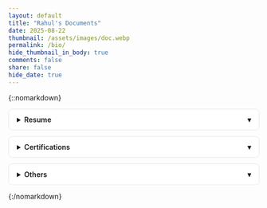 ```yaml
---
layout: default
title: "Rahul's Documents"
date: 2025-08-22
thumbnail: /assets/images/doc.webp
permalink: /bio/
hide_thumbnail_in_body: true
comments: false
share: false
hide_date: true
---
```


{::nomarkdown}
<!-- Accordion item -->
<details>
    <summary>Resume</summary>
    <div>
        <p>
            <a href="https://s3.eu-central-1.amazonaws.com/up.raindrop.io/raindrop/files/131/434/127/2/Rahul_Bhattacharya_Resume.pdf?X-Amz-Algorithm=AWS4-HMAC-SHA256&X-Amz-Content-Sha256=UNSIGNED-PAYLOAD&X-Amz-Credential=ASIAZWICFKR6YH22NLLV%2F20250826%2Feu-central-1%2Fs3%2Faws4_request&X-Amz-Date=20250826T213353Z&X-Amz-Expires=1800&X-Amz-Security-Token=IQoJb3JpZ2luX2VjECEaDGV1LWNlbnRyYWwtMSJIMEYCIQCRrw4EC%2FmJknPCOGzSxtvm202g3%2Ff0wX%2BAo%2B9JgJMOtQIhALHAcWypDoKaeAH91nzv4qlxSY3O9FLsJNGbDk60CfG7KvgDCHoQABoMNjY2MjYxMzQ1NDA1IgyIGFzn5uGhyMT%2B%2BO0q1QPNqVr%2BjA0otvU3cEkmYBIspKa3g0umNkfBS7v7mrOw%2Fidn%2F8kCx%2B93ufdqapKv91l9vDXmOZT0jim7cCapc26OVDxyINzGIj0Foix6szzTZGfFC5rWnUnBq0Zoyx6p%2FF9%2F7AAAlyzGLdKEqwEw7T9D%2Fb7BpIXwI1lwqGkbByQLgj2nwQYh6PaAMkn5AF65%2B%2F7kcWGmW4skZQAxfSlPyk8zYF9Mn6thng9ryMvUwAowAGdTR%2Bj89SUwwE3bnOGcrn3D0xSQJ3T55chqdjGfTdbdWnDex0PR8vk%2Fn5vDE%2FjHqty3PwKBrnJiBR7BliO9Lh%2BF6xg1clg4hOTgz46Egw0KLO85QTRZPC8Z7jQuz2lNmd5ODdUF5JIsButShoGYMv7mZu9myVPqKjnr%2BMhsMtITPPKt3bYTRqJeydY2ih9cQmPsfYNXi0rqtOBmORQSX1UBgrMhuyelmxanOltJcVEwi1npkuy0SYS9K8Pn5mqxbHeR5iGiNXn%2FCTp9fv%2BUP2ntTXr9MbKYSW9pZW5oFQoqUS4Z6hb%2BnrRKqqGlSV%2BYXYZ5gcLHCqu9ICDFPcBnwoLSN0aPbv%2BGWwSh6dvUCg8vPSU2%2BK2oleljXT6R89hyffQbO9NCMKHOt8UGOqQBYGjDgNFdyrm72QAjr85I%2F5Vh6ADiQc7SoUAX46kJencvRc0TYhRtavB5wbRt3Bgjd7N5QW7kHUjHvUJLMrWF2ON2afAj7mij%2BwMhNc0u5jFryLyw%2BTg8LksvUt2E2qJP4Wzucu4DTe9AnaBSfNW1mpE5iKvY4JuJkRjouLEO4M8HTdPB4vVh0miobPz2eXLRbbk96m5mY5A7uWzlyN4e3c%2FZDMg%3D&X-Amz-Signature=2b44b99d5f98ae38f2e9a1e0fcb5f100a3e62161ef5047cfd77d6a47eaf4036a&X-Amz-SignedHeaders=host&x-amz-checksum-mode=ENABLED&x-id=GetObject" target="_blank">Rahul Bhattacharya Resume</a>
        </p>
    </div>
</details>

<details>
    <summary>Certifications</summary>
    <div>
        <p>
            <a href="https://s3.eu-central-1.amazonaws.com/up.raindrop.io/raindrop/files/931/216/913/Data_Visualization_Tableau_Certification.jpeg?X-Amz-Algorithm=AWS4-HMAC-SHA256&X-Amz-Content-Sha256=UNSIGNED-PAYLOAD&X-Amz-Credential=ASIAZWICFKR63HTA3GQU%2F20250826%2Feu-central-1%2Fs3%2Faws4_request&X-Amz-Date=20250826T213814Z&X-Amz-Expires=1800&X-Amz-Security-Token=IQoJb3JpZ2luX2VjECEaDGV1LWNlbnRyYWwtMSJGMEQCIE6nw43U1p%2FXPwfVV2oKNFIK5KbowqquCnCnwfVJGXANAiBVodcJmz6%2BEc91k1%2FwsDOwmMCueGwKyuoyVcouxmoRTSr4Awh6EAAaDDY2NjI2MTM0NTQwNSIMDnb16BYqG10qG4NNKtUDvH4dpXvp7H29vUTROOykHBsIXK%2BjJ5VfmVXdQJmtaCcbF6pyEKGOvrAzGBRK5bms%2FjV%2B3%2FnFOj9htMmHArYsYsE7DIY%2BdDAih%2Fsj74bwLa1wSkyDGlpf2jn6xIdjmXx7aJbp%2BUuZho9c6LoInVQ9zCSbz1EZ9AW%2BBPztp28oM3GarHJtbfc55rxqTP0fmY%2BQtwV14b3DyJ01YT7shSuzD%2FKUL6XEx%2FUi5Tw8g3FHMZlfkfzLsI0EyXulmLVK5PkANuvzNgVhCbouuzMvUfYHZjSWeJBlyJi8Pb2HpGdDZIeWV55zyNlbYiyoYpOVhjguuvAOnX3LFQwjou0SwaIIzFuOxZqzZEEqWuNWD3GjdlIQJO3cwYV0fQnax%2FgISDBOzkZ5ItWpz65ZLc8QofOCi7%2FDu0%2FoSkc5ods6tC24EkUnyFPwKAr51F3dvmMAX8KLupvsMYvtZwVGsVG0qnR7DOonbqyVN6krGdgYd32FYJ0ZJHJkBuCkul%2ByF3OxAte3LJdjWMR7Nc5Wio%2BGaS1kghxmOete2%2FS%2Bm6MIcqz3lPcDiwPJ4yyCWt%2BoS3G0gHcGKX6X69OOVpnq5BqGWBTuGYOn%2BcpzXQA52j2WLmhZXbwkxIMLODC6yLfFBjqmAerji8D2nn3OVkHWafsrQldhNNutNLV4T6xLsa2Wqq8CWnB%2BhMwTVj48%2BrEPWi7rawQEJQB%2F4uRBN6D%2BAFAGDHd1JkD289wrQewAaDK4cXauXwM26EY%2F9iPKsM6BwdcjE0LlXyXQI0CL%2BySKeJ1ySH8xbxDxb3CwIBREyD7y2GgdaWTC2Svm84hj1S5oZaEQhcSweNclqgwmECmhYxPFjKg6eBE1VM0%3D&X-Amz-Signature=2689fa86d5344ed059daa578ee77c450a91038b0feaedaf5b3f9debdb3a7b9de&X-Amz-SignedHeaders=host&x-amz-checksum-mode=ENABLED&x-id=GetObject" target="_blank">Tableau Desktop Specialist Certificate</a>
        </p>
    </div>
</details>

<style>
  details { border: 1px solid #e5e7eb; border-radius: 8px; padding: .75rem 1rem; margin: .75rem 0; background:#fff; }
  details[open] { box-shadow: 0 2px 10px rgba(0,0,0,.05); }
  summary { cursor: pointer; font-weight: 600; outline: none; }
  summary::-webkit-details-marker { display: none; }
  summary::after { content:"▾"; float:right; transition: transform .2s ease; }
  details[open] summary::after { transform: rotate(180deg); }
  details > div { margin-top: .75rem; }

  /* Locker form – left aligned, premium look, B/W button */
  #login-form { margin-top: 1.25rem; max-width: 520px; }
  #login-form p { margin: 0 0 .5rem 0; }
  #passwordInput {
    width: 100%;
    padding: .75rem 1rem;
    border: 1px solid #d1d5db;
    border-radius: .5rem;
    font-size: 1rem;
    outline: none;
    transition: box-shadow .2s, border-color .2s;
  }
  #passwordInput:focus {
    border-color: #717172;
    box-shadow: 0 0 0 3px rgba(0,0,0,.08);
  }
  #login-form button {
    margin-top: .75rem;
    padding: .6rem 1.1rem;
    font-weight: 600;
    border-radius: .5rem;
    border: 1px solid #A8A8A8;
    background: #717172;
    color: #fff;
    cursor: pointer;
    transition: filter .15s ease, background .15s ease, color .15s ease;
  }
  #login-form button:hover { filter: brightness(0.9); }
  #login-form button:active { filter: brightness(0.8); }
  #error-msg { margin-top: .5rem; color: #dc2626; }
</style>

<details>
    <summary>Others</summary>
    <div>
        <p>
            <div id="locker-container" style="display: none; margin-top:1rem;">
              <h2>Protected Content</h2>
              <p><a href="/assets/secret-doc.pdf" download>Download Secret Doc</a></p>
            </div>
            
            <div id="login-form">
              <p>This next section is protected. Please enter password to continue:</p>
              <input type="password" id="passwordInput" placeholder="Enter password" aria-label="Enter password">
              <button type="button" onclick="checkPassword()">Unlock</button>
              <p id="error-msg"></p>
            </div>
        </p>
    </div>
</details>

<script>
  const PASSWORD = "713";

  function checkPassword() {
    const input = document.getElementById("passwordInput").value.trim();
    if (input === PASSWORD) {
      document.getElementById("locker-container").style.display = "block";
      document.getElementById("login-form").style.display = "none";
    } else {
      document.getElementById("error-msg").textContent = "Incorrect password!";
    }
  }
</script>
{:/nomarkdown}
